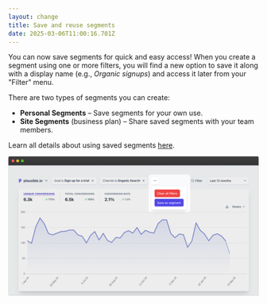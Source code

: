 ```yaml
---
layout: change
title: Save and reuse segments
date: 2025-03-06T11:00:16.701Z
---
```

You can now save segments for quick and easy access! When you create a segment using one or more filters, you will find a new option to save it along with a display name (e.g., *Organic signups*) and access it later from your "Filter" menu.

There are two types of segments you can create:

* **Personal Segments** – Save segments for your own use.
* **Site Segments** (business plan) – Share saved segments with your team members.

L﻿earn all details about using saved segments [here](https://plausible.io/docs/filters-segments#how-to-save-a-segment). 

![saved segments in plausible](/uploads/save-as-segment.png "saved segments in plausible")